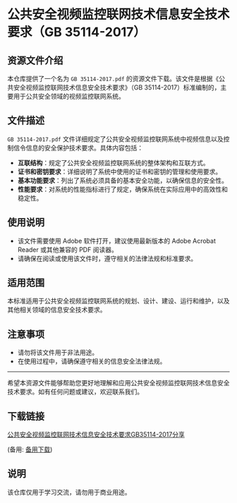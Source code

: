 # 公共安全视频监控联网技术信息安全技术要求（GB 35114-2017）

## 资源文件介绍

本仓库提供了一个名为 `GB 35114-2017.pdf` 的资源文件下载。该文件是根据《公共安全视频监控联网技术信息安全技术要求》（GB 35114-2017）标准编制的，主要用于公共安全领域的视频监控联网系统。

## 文件描述

`GB 35114-2017.pdf` 文件详细规定了公共安全视频监控联网系统中视频信息以及控制信令信息的安全保护技术要求。具体内容包括：

- **互联结构**：规定了公共安全视频监控联网系统的整体架构和互联方式。
- **证书和密钥要求**：详细说明了系统中使用的证书和密钥的管理和使用要求。
- **基本功能要求**：列出了系统必须具备的基本安全功能，以确保信息的安全性。
- **性能要求**：对系统的性能指标进行了规定，确保系统在实际应用中的高效性和稳定性。

## 使用说明

- 该文件需要使用 Adobe 软件打开，建议使用最新版本的 Adobe Acrobat Reader 或其他兼容的 PDF 阅读器。
- 请确保在阅读或使用该文件时，遵守相关的法律法规和标准要求。

## 适用范围

本标准适用于公共安全视频监控联网系统的规划、设计、建设、运行和维护，以及其他相关领域的信息安全技术要求。

## 注意事项

- 请勿将该文件用于非法用途。
- 在使用过程中，请确保遵守相关的信息安全法律法规。

---

希望本资源文件能够帮助您更好地理解和应用公共安全视频监控联网技术信息安全技术要求。如有任何问题或建议，欢迎联系我们。

## 下载链接
[公共安全视频监控联网技术信息安全技术要求GB35114-2017分享](https://pan.quark.cn/s/14efdfce387d) 

(备用: [备用下载](https://pan.baidu.com/s/1LINK3fgqzhsm8YQbf-kkrA?pwd=1234))

## 说明

该仓库仅用于学习交流，请勿用于商业用途。
